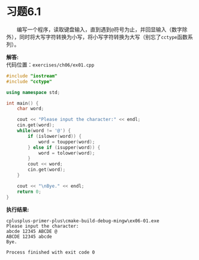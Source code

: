 # 习题6.1

&emsp;&emsp;编写一个程序，读取键盘输入，直到遇到`@`符号为止，并回显输入（数字除外），同时将大写字符转换为小写，将小写字符转换为大写（别忘了`cctype`函数系列）。

**解答:**  
代码位置：`exercises/ch06/ex01.cpp`
```c++
#include "iostream"
#include "cctype"

using namespace std;

int main() {
    char word;

    cout << "Please input the character:" << endl;
    cin.get(word);
    while(word != '@') {
        if (islower(word)) {
            word = toupper(word);
        } else if (isupper(word)) {
            word = tolower(word);
        }
        cout << word;
        cin.get(word);
    }

    cout << "\nBye." << endl;
    return 0;
}
```

**执行结果:**  
```
cplusplus-primer-plus\cmake-build-debug-mingw\ex06-01.exe
Please input the character:
abcde 12345 ABCDE @
ABCDE 12345 abcde
Bye.

Process finished with exit code 0
```